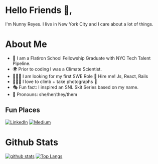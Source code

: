 # Hello Friends 🌊,

I'm Nunny Reyes. I live in New York City and I care about a lot of things.

# About Me
- 🥳 I am a Flatiron School Fellowship Graduate with NYC Tech Talent Pipeline. 
- 🌍 Prior to coding I was a Climate Scientist. 
- 👩🏻‍💻 I am looking for my first SWE Role 👀 Hire me! Js, React, Rails
- 🧗🏻‍♀️ I love to climb + take photographs 📸
- 🎭 Fun fact: I inspired an SNL Skit Series based on my name.
- 🌈 Pronouns: she/her/they/them 

## Fun Places
<a href="https://www.linkedin.com/in/nunny-r/"><img src="https://img.shields.io/badge/LinkedIn--_.svg?style=social&logo=linkedin%22%20alt=%22LinkedIn%22" alt="LinkedIn"></a>
	<a href="https://nunnyreyes.medium.com/"><img src="https://img.shields.io/badge/Medium--_.svg?style=social&logo=Medium" alt="Medium"></a>

# Github Stats

[![github stats](https://github-readme-stats.vercel.app/api?username=nunnyr&show_icons=true&theme=tokyonight)](https://github.com/nunnyr/github-readme-stats)
[![Top Langs](https://github-readme-stats.vercel.app/api/top-langs/?username=nunnyr&layout=compact&theme=tokyonight&langs_count=8)](https://github.com/nunnyr/github-readme-stats)




